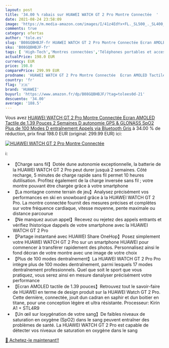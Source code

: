 ```yaml
---
layout: post
title: '34.00 % rabais sur HUAWEI WATCH GT 2 Pro Montre Connectée  '
date: 2021-08-24 23:58:09
image: 'https://m.media-amazon.com/images/I/41z4EdYx+FL._SL500_._SL400_.jpg'
comments: true
category: ofertas
author: 'tole.es'
slug: 'B08GQBHBJF-fr HUAWEI WATCH GT 2 Pro Montre Connectée Ecran AMOLED...'
sku: 'B08GQBHBJF-fr'
tags: [ 'High-Tech','Montres connectées','Téléphones portables et accessoires','huawei', ]
actualPrice: 198.0 EUR
currency: EUR
price: 198.0
comparePrice: 299.99 EUR
prodname: 'HUAWEI WATCH GT 2 Pro Montre Connectée  Ecran AMOLED Tactile de 1.39 Pouces  2 Semaines D autonomie  GPS & GLONASS  SpO2  Plus de 100 Modes D entraînement  Appels via Bluetooth Gris'
country: 'fr'
flag: '🇫🇷'
brand: 'HUAWEI'
buyurl: 'https://www.amazon.fr/dp/B08GQBHBJF/?tag=tolees0d-21'
descuento: '34.00'
average: '188.5'
---
```


Vous avez [HUAWEI WATCH GT 2 Pro Montre Connectée  Ecran AMOLED Tactile de 1.39 Pouces  2 Semaines D autonomie  GPS & GLONASS  SpO2  Plus de 100 Modes D entraînement  Appels via Bluetooth Gris](https://www.amazon.fr/dp/B08GQBHBJF/?tag=tolees0d-21)  à  34.00 % de réduction, prix final  198.0 EUR (original: 299.99 EUR) ici:

[![HUAWEI WATCH GT 2 Pro Montre Connectée  ](https://m.media-amazon.com/images/I/41z4EdYx+FL._SL500_._SL400_.jpg)](https://www.amazon.fr/dp/B08GQBHBJF/?tag=tolees0d-21)

ℹ️:

- 【Charge sans fil】Dotée dune autonomie exceptionnelle, la batterie de la HUAWEI WATCH GT 2 Pro peut durer jusquà 2 semaines. Côté recharge, 5 minutes de charge rapide sans fil permet 10 heures dutilisation. Profitez également de la charge inversée sans fil ; votre montre pouvant être chargée grâce à votre smartphone
- 【La montagne comme terrain de jeu】Analysez précisément vos performances en ski en snowboard grâce à la HUAWEI WATCH GT 2 Pro. La montre connectée fournit des mesures précises et complètes sur votre fréquence cardiaque, vitesse moyenne, pente maximale ou distance parcourue
- 【Ne manquez aucun appel】Recevez ou rejetez des appels entrants et vérifiez lhistorique dappels de votre smartphone avec la HUAWEI WATCH GT 2 Pro
- 【Partage instantané avec HUAWEI Share OneHop】Posez simplement votre HUAWEI WATCH GT 2 Pro sur un smartphone HUAWEI pour commencer à transférer rapidement des photos. Personnalisez ainsi le fond décran de votre montre avec une image de votre choix
- 【Plus de 100 modes dentraînement】La HUAWEI WATCH GT 2 Pro Pro intègre plus de 100 modes dentraînement, parmi lesquels 17 modes dentraînement professionnels. Quel que soit le sport que vous pratiquez, vous serez ainsi en mesure danalyser précisément votre performance
- 【Ecran AMOLED tactile de 1.39 pouces】Retrouvez tout le savoir-faire de HUAWEI en terme de design produit sur la HUAWEI Watch GT 2 Pro. Cette dernière, connectée, jouit dun cadran en saphir et dun boitier en titane, pour une conception légère et ultra résistante. Processeur: Kirin A1 + STL4R9
- 【Un œil sur loxygénation de votre sang】De faibles niveaux de saturation en oxygène (SpO2) dans le sang peuvent entraîner des problèmes de santé. La HUAWEI WATCH GT 2 Pro est capable de détecter vos niveaux de saturation en oxygène dans le sang

[🛒 Achetez-le maintenant!!](https://www.amazon.fr/dp/B08GQBHBJF/?tag=tolees0d-21)
